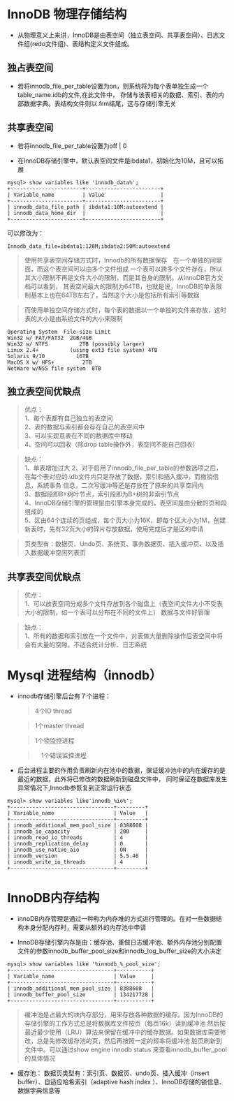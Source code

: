 # InnoDB 物理存储结构

* 从物理意义上来讲，InnoDB是由表空间（独立表空间、共享表空间）、日志文件组(redo文件组)、表结构定义文件组成。

## 独占表空间

* 若将innodb_file_per_table设置为on，则系统将为每个表单独生成一个table_name.idb的文件,在此文件中，
存储与该表相关的数据、索引、表的内部数据字典。表结构文件则以.frm结尾，这与存储引擎无关

## 共享表空间

* 若将innodb_file_per_table设置为off | 0

* 在InnoDB存储引擎中，默认表空间文件是ibdata1，初始化为10M，且可以拓展

```
mysql> show variables like 'innodb_data%';
+-----------------------+------------------------+
| Variable_name         | Value                  |
+-----------------------+------------------------+
| innodb_data_file_path | ibdata1:10M:autoextend |
| innodb_data_home_dir  |                        |
+-----------------------+------------------------+
```
可以修改为：
```
Innodb_data_file=ibdata1:128M;ibdata2:50M:autoextend
```
> 使用共享表空间存储方式时，Innodb的所有数据保存　在一个单独的间里面，而这个表空间可以由多个文件组成
一个表可以跨多个文件存在，所以其大小限制不再是文件大小的限制，而是其自身的限制。从InnoDB官方文档可以看到，
其表空间最大的限制为64TB，也就是说，InnoDB的单表限制基本上也在64TB左右了，当然这个大小是包括所有索引等数据

> 而使用单独空间存储方式时，每个表的数据以一个单独的文件来存放，这时表的大小是由系统文件的大小来限制

```
Operating System  File-size Limit
Win32 w/ FAT/FAT32  2GB/4GB
Win32 w/ NTFS          2TB (possibly larger)
Linux 2.4+          (using ext3 file system) 4TB
Solaris 9/10          16TB
MacOS X w/ HFS+         2TB
NetWare w/NSS file system  8TB
```

## 独立表空间优缺点

> 优点：<br>
1、每个表都有自己独立的表空间<br>
2、表的数据与索引都会存在自己的表空间中<br>
3、可以实现意表在不同的数据库中移动<br>
4、空间可以回收（除drop table操作外，表空间不能自己回收）<br>

> 缺点：<br>
1、单表增加过大
2、对于启用了innodb_file_per_table的参数选项之后，在每个表对应的.idb文件内只是存放了数据，索引和插入缓冲，而撤销信息，系统事务
信息，二次写缓冲等还是存放在了原来的共享空间内<br>
3、数据段即B+树叶节点，索引段即为B+树的非索引节点<br>
4、InnoDB存储引擎的管理是由引擎本身完成的，表空间是由分散的页和段组成的<br>
5、区由64个连续的页组成，每个页大小为16K，即每个区大小为1M，创建新表时，先有32页大小的碎片存放数据，使用完成后才是区的申请

>页类型有：数据页、Undo页、系统页、事务数据页、插入缓冲页、以及插入数据缓冲空闲列表页

## 共享表空间优缺点

> 优点：<br>
1、可以放表空间分成多个文件存放到各个磁盘上（表空间文件大小不受表大小的限制，如一个表可以分布在不同的文件上）
数据与文件好管理

> 缺点：<br>
1、所有的数据和索引放在一个文件中，对表做大量删除操作后表空间中将会有大量的空隙。不适合统计分析、日志系统


# Mysql 进程结构（innodb）

* innodb存储引擎后台有７个进程：

    > 4个IO thread

    > 1个master thread

    > 1个锁监控进程

    >　1个错误监控进程

* 后台进程主要的作用负责刷新内在池中的数据，保证缓冲池中的内在缓存的是最近的数据，此外将已修改的数据刷新到磁盘文件中，
同时保证在数据库发生异常情况下,Innodb参恢复到正常运行状态

```
mysql> show variables like'innodb_%io%';
+---------------------------------+---------+
| Variable_name                   | Value   |
+---------------------------------+---------+
| innodb_additional_mem_pool_size | 8388608 |
| innodb_io_capacity              | 200     |
| innodb_read_io_threads          | 4       |
| innodb_replication_delay        | 0       |
| innodb_use_native_aio           | ON      |
| innodb_version                  | 5.5.46  |
| innodb_write_io_threads         | 4       |
+---------------------------------+---------+
```

# InnoDB内存结构

* innoDB内存管理是通过一种称为内存堆的方式进行管理的。在对一些数据结构本身分配内存时，需要从额外的内存池中申请

* InnoDB存储引擎内存是由：缓存池、重做日志缓冲池、额外内存池分别配置文件的参数innodb_buffer_pool_size和innodb_log_buffer_size的大小决定

```
mysql> show variables like '%innodb_%_pool_size';
+---------------------------------+-----------+
| Variable_name                   | Value     |
+---------------------------------+-----------+
| innodb_additional_mem_pool_size | 8388608   |
| innodb_buffer_pool_size         | 134217728 |
+---------------------------------+-----------+
```
> 缓冲池是占最大的块内存部分，用来存放各种数据的缓存。因为InnoDB的存储引擎的工作方式总是将数据库文件按页（每页16k）读到缓冲池
然后按最近最少使用（LRU）算法来保留在缓冲中的缓存数据。如果数据库需要修改，总是先修改缓存池的页，然后再按照一定的频率将缓冲池
脏页刷新到文件中。可以通过show engine innodb status 来查看innodb_buffer_pool 的具体情况

* 缓存池：
    数据页类型有：索引页、数据页、undo页、插入缓冲（insert buffer）、自适应哈希索引（adaptive hash index ）、InnoDB存储的锁信息、
    数据字典信息等



